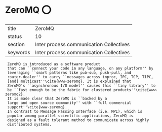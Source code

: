 # ZeroMQ :o:


|          |                                         |
| -------- | --------------------------------------- |
| title    | ZeroMQ                                  | 
| status   | 10                                      |
| section  | Inter process communication Collectives |
| keywords | Inter process communication Collectives |



     ZeroMQ is introduced as a software product
     that can ``connect your code in any language, on any platform'' by 
     leveraging ``smart patterns like pub-sub, push-pull, and 
     router-dealer'' to carry ``messages across inproc, IPC, TCP, TIPC, 
     [and] multicast''\cite{www-zeromq}. It is explained that
     ZeroMQ's ``asynchronous I/O model'' causes this ``tiny library'' to 
     be ``fast enough to be the fabric for clustered products''\cite{www-zeromq2}.
     It is made clear that ZeroMQ is ``backed by a
     large and open source community'' with ``full commercial
     support''\cite{www-zeromq}.
     In contrast to Message Passing Interface (i.e. MPI), which is 
     popular among parallel scientific applications, ZeroMQ is 
     designed as a fault tolerant method to communicate across highly 
     distributed systems.




